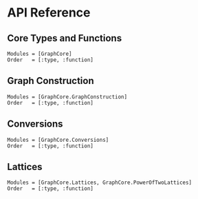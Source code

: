 # API Reference

## Core Types and Functions

```@autodocs
Modules = [GraphCore]
Order   = [:type, :function]
```

## Graph Construction

```@autodocs
Modules = [GraphCore.GraphConstruction]
Order   = [:type, :function]
```

## Conversions

```@autodocs
Modules = [GraphCore.Conversions]
Order   = [:type, :function]
```

## Lattices

```@autodocs
Modules = [GraphCore.Lattices, GraphCore.PowerOfTwoLattices]
Order   = [:type, :function]
```
